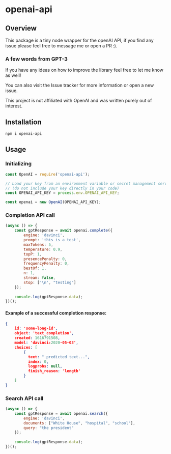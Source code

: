 # openai-api

## Overview
This package is a tiny node wrapper for the openAI API, if you find any issue please feel free to message me or open a PR :).

### A few words from GPT-3 ###
If you have any ideas on how to improve the library feel free to let me know as well!

You can also visit the Issue tracker for more information or open a new issue.

This project is not affiliated with OpenAI and was written purely out of interest.

## Installation

`npm i openai-api`

## Usage

### Initializing
```js
const OpenAI = require('openai-api');

// Load your key from an environment variable or secret management service
// (do not include your key directly in your code)
const OPENAI_API_KEY = process.env.OPENAI_API_KEY;

const openai = new OpenAI(OPENAI_API_KEY);
```

### Completion API call
```js
(async () => {
    const gptResponse = await openai.complete({
        engine: 'davinci',
        prompt: 'this is a test',
        maxTokens: 5,
        temperature: 0.9,
        topP: 1,
        presencePenalty: 0,
        frequencyPenalty: 0,
        bestOf: 1,
        n: 1,
        stream: false,
        stop: ['\n', "testing"]
    });
            
    console.log(gptResponse.data);
})();
```

#### Example of a successful completion response:
```json
{
    id: 'some-long-id',
    object: 'text_completion',
    created: 1616791508,
    model: 'davinci:2020-05-03',
    choices: [
        {
          text: " predicted text...",
          index: 0,
          logprobs: null,
          finish_reason: 'length'
        }
    ]
}
```

### Search API call
```js
(async () => {
    const gptResponse = await openai.search({
        engine: 'davinci',
        documents: ["White House", "hospital", "school"],
        query: "the president"
    });
            
    console.log(gptResponse.data);
})();
```
